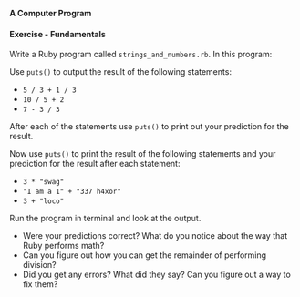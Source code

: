 **A Computer Program**



#### Exercise - Fundamentals

Write a Ruby program called `strings_and_numbers.rb`. In this program:

Use `puts()` to output the result of the following statements:

* `5 / 3 + 1 / 3`
* `10 / 5 + 2`
* `7 - 3 / 3`

After each of the statements use `puts()` to print out your prediction for the result.

Now use `puts()` to print the result of the following statements and your prediction for the result after each statement:

* `3 * "swag"`
* `"I am a 1" + "337 h4xor"`
* `3 + "loco"`

Run the program in terminal and look at the output.

* Were your predictions correct? What do you notice about the way that Ruby performs math?
* Can you figure out how you can get the remainder of performing division?
* Did you get any errors? What did they say? Can you figure out a way to fix them?
